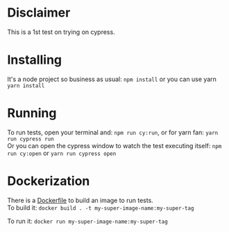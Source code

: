 # Disclaimer

This is a 1st test on trying on cypress.



# Installing

It's a node project so business as usual: `npm install` or you can use yarn `yarn install`



# Running

To run tests, open your terminal and: `npm run cy:run`, or for yarn fan: `yarn run cypress run`\
Or you can open the cypress window to watch the test executing itself: `npm run cy:open` or `yarn run cypress open`



# Dockerization

There is a [Dockerfile](Dockerfile) to build an image to run tests.\
To build it: `docker build . -t my-super-image-name:my-super-tag`

To run it: `docker run my-super-image-name:my-super-tag`